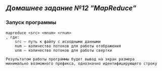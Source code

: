 ## *Домашнее задание №12 "MapReduce"*

### Запуск программы
```
mapreduce <src> <mnum> <rnum>
, где:
    src – путь к файлу с исходными данными
    num – количество потоков для работы отображения
    unm – количество потоков для работы свертки

Результатом работы программы будет вывод на экран размера 
минимально возможного префикса, однозначно идентифицирующего строку
```

